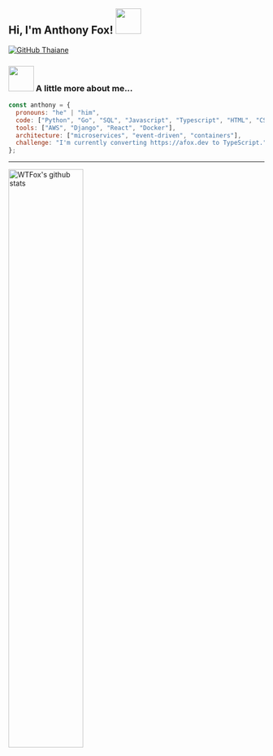 <h2> Hi, I'm Anthony Fox! <img src="https://media0.giphy.com/media/kD0SmLCJUfovtlYFgp/giphy.gif?cid=ecf05e47as2xtzxj0urwcwhhbb10dowzxuqnmx2y8thxr83l&rid=giphy.gif&ct=s" width="50"></h2>

[![GitHub Thaiane](https://img.shields.io/github/followers/wtfox?label=follow&style=social)](https://github.com/wtfox)

### <img src="https://media1.giphy.com/media/db57TJ1xZ7hGrGAuaX/giphy.gif?cid=ecf05e47n8lbpudpuv8ibddh6p53ydu2avn6dnom7yxwrjcy&rid=giphy.gif&ct=s" width="50"> A little more about me...

```javascript
const anthony = {
  pronouns: "he" | "him",
  code: ["Python", "Go", "SQL", "Javascript", "Typescript", "HTML", "CSS"],
  tools: ["AWS", "Django", "React", "Docker"],
  architecture: ["microservices", "event-driven", "containers"],
  challenge: "I'm currently converting https://afox.dev to TypeScript.",
};
```

---

<img alt="WTFox's github stats" width="54%" src="https://github-readme-stats.vercel.app/api?username=WTFox&show_icons=true&count_private=true&hide_border=true&bg_color=50,e96205,904e99&title_color=fff&text_color=fff&icon_color=f2f2f2" href="https://github.com/wtfox" /> 
